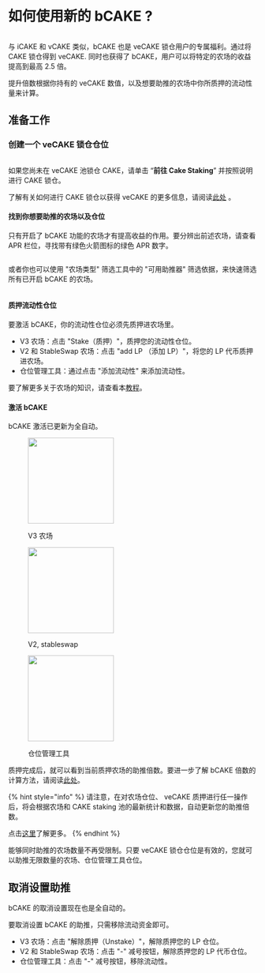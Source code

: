 # 如何使用新的 bCAKE ?

<figure><img src="../../../.gitbook/assets/how-to-use-bCAKE.png" alt=""><figcaption></figcaption></figure>

与 iCAKE 和 vCAKE 类似，bCAKE 也是  veCAKE 锁仓用户的专属福利。通过将 CAKE 锁仓得到 veCAKE. 同时也获得了 bCAKE，用户可以将特定的农场的收益提高到最高 2.5 倍。

提升倍数根据你持有的  veCAKE 数值，以及想要助推的农场中你所质押的流动性量来计算。

## 准备工作

### 创建一个 veCAKE 锁仓仓位 <a href="#id-3e485cf0-a9c5-408d-ab19-3ad2a7852589" id="id-3e485cf0-a9c5-408d-ab19-3ad2a7852589"></a>

<div align="left">

<figure><img src="../../../.gitbook/assets/go to cake saking.png" alt=""><figcaption></figcaption></figure>

</div>

如果您尚未在 veCAKE 池锁仓 CAKE，请单击 “**前往 Cake  Staking**” 并按照说明进行 CAKE 锁仓。

了解有关如何进行 CAKE 锁仓以获得 veCAKE 的更多信息，请阅读[此处](../../vecake/ru-he-huo-de-vecake.md) 。

#### 找到你想要助推的农场以及仓位

只有开启了 bCAKE 功能的农场才有提高收益的作用。要分辨出前述农场，请查看 APR 栏位，寻找带有绿色火箭图标的绿色 APR 数字。

<div align="left">

<figure><img src="../../../.gitbook/assets/bcakev3.png" alt=""><figcaption></figcaption></figure>

</div>

或者你也可以使用 "农场类型" 筛选工具中的 "可用助推器" 筛选依据，来快速筛选所有已开启 bCAKE 的农场。

<div align="left">

<figure><img src="../../../.gitbook/assets/bcakev3 1.png" alt=""><figcaption></figcaption></figure>

</div>

#### 质押流动性仓位&#x20;

要激活 bCAKE，你的流动性仓位必须先质押进农场里。

* V3 农场：点击 "Stake（质押）"，质押您的流动性仓位。
* V2 和 StableSwap 农场：点击 "add LP （添加 LP）"，将您的 LP 代币质押进农场。&#x20;
* 仓位管理工具：通过点击 "添加流动性" 来添加流动性。&#x20;

要了解更多关于农场的知识，请查看本[教程](../ru-he-shi-yong-nong-chang/ru-he-shi-yong-nong-chang-jiu-ban-nong-chang-ye-mian.md)。

#### 激活 bCAKE

bCAKE 激活已更新为全自动。

<figure><img src="../../../.gitbook/assets/image (355).png" alt="" width="174"><figcaption><p>V3 农场</p></figcaption></figure>

<figure><img src="../../../.gitbook/assets/image (356).png" alt="" width="174"><figcaption><p>V2, stableswap</p></figcaption></figure>



<figure><img src="../../../.gitbook/assets/image (358).png" alt="" width="174"><figcaption><p>仓位管理工具</p></figcaption></figure>

质押完成后，就可以看到当前质押农场的助推倍数。要进一步了解 bCAKE 倍数的计算方法，请阅读[此处](../../../products/yield-farming/bcake/chang-jian-wen-ti-jie-da.md)。&#x20;

{% hint style="info" %}
请注意，在对农场仓位、 veCAKE 质押进行任一操作后，将会根据农场和 CAKE staking 池的最新统计和数据，自动更新您的助推倍数。

点击[这里](../../../products/yield-farming/bcake/chang-jian-wen-ti-jie-da.md)了解更多。
{% endhint %}

能够同时助推的农场数量不再受限制。只要 veCAKE 锁仓仓位是有效的，您就可以助推无限数量的农场、仓位管理工具仓位。

## 取消设置助推

bCAKE 的取消设置现在也是全自动的。&#x20;

要取消设置 bCAKE 的助推，只需移除流动资金即可。&#x20;

* V3 农场：点击 "解除质押（Unstake）"，解除质押您的 LP 仓位。&#x20;
* V2 和 StableSwap 农场：点击 "-" 减号按钮，解除质押您的 LP 代币仓位。&#x20;
* 仓位管理工具：点击 "-" 减号按钮，移除流动性。&#x20;
